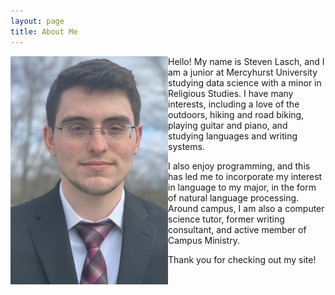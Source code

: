 ```yaml
---
layout: page
title: About Me
---
```

<img style="float: left;" src="https://raw.githubusercontent.com/s-lasch/s-lasch.github.io/main/images/profile_pic.jpg"  width="50%" height="50%">

Hello! My name is Steven Lasch, and I am a junior at Mercyhurst University studying data science with a minor in Religious Studies. I have many interests, including a love of the outdoors, hiking and road biking, playing guitar and piano, and studying languages and writing systems. 

I also enjoy programming, and this has led me to incorporate my interest in language to my major, in the form of natural language processing. Around campus, I am also a computer science tutor, former writing consultant, and active member of Campus Ministry. 

Thank you for checking out my site!
